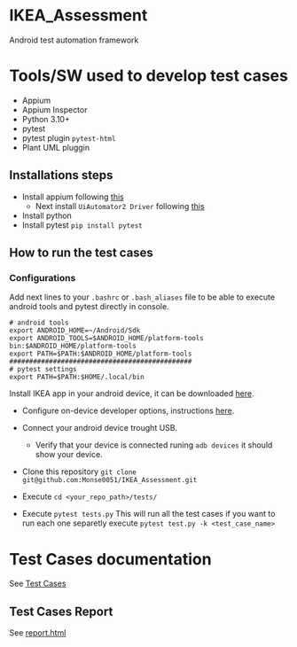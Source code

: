# IKEA_Assessment
Android test automation framework

# Tools/SW used to develop test cases
* Appium
* Appium Inspector
* Python 3.10+
* pytest
* pytest plugin `pytest-html`
* Plant UML pluggin

## Installations steps
* Install appium following [this](https://appium.io/docs/en/latest/quickstart/install/)
  * Next install `UiAutomator2 Driver` following [this](https://appium.io/docs/en/latest/quickstart/uiauto2-driver/)
* Install python
* Install pytest `pip install pytest`

## How to run the test cases
### Configurations
Add next lines to your `.bashrc` or `.bash_aliases` file to be able to execute android tools and pytest directly in console. 
```
# android tools
export ANDROID_HOME=~/Android/Sdk
export ANDROID_TOOLS=$ANDROID_HOME/platform-tools
bin:$ANDROID_HOME/platform-tools
export PATH=$PATH:$ANDROID_HOME/platform-tools
##############################################
# pytest settings
export PATH=$PATH:$HOME/.local/bin
```
Install IKEA app in your android device, it can be downloaded [here](https://play.google.com/store/apps/details?id=com.ikea.inter.homesmart.system2&pcampaignid=web_share).

* Configure on-device developer options, instructions [here](https://developer.android.com/studio/debug/dev-options).

* Connect your android device trought USB.
    * Verify that your device is connected runing `adb devices` it should show your device.

* Clone this repository `git clone git@github.com:Monse0051/IKEA_Assessment.git`

* Execute `cd <your_repo_path>/tests/`

* Execute `pytest tests.py` This will run all the test cases if you want to run each one separetly execute `pytest test.py -k <test_case_name>` 


# Test Cases documentation
See [Test Cases](./docs/test_cases.md)

## Test Cases Report
See [report.html](./tests/logs/report.html)

